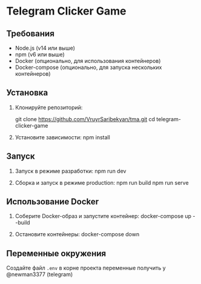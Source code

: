 # Telegram Clicker Game

## Требования

- Node.js (v14 или выше)
- npm (v6 или выше)
- Docker (опционально, для использования контейнеров)
- Docker-compose (опционально, для запуска нескольких контейнеров)

## Установка

1. Клонируйте репозиторий:

   git clone https://github.com/VruyrSaribekyan/tma.git
   cd telegram-clicker-game

2. Установите зависимости:
   npm install

## Запуск

1. Запуск в режиме разработки:
   npm run dev

2. Сборка и запуск в режиме production:
   npm run build
   npm run serve

## Использование Docker

1. Соберите Docker-образ и запустите контейнер:
   docker-compose up --build

2. Остановите контейнеры:
   docker-compose down

## Переменные окружения

Создайте файл `.env` в корне проекта 
переменные получить у @newman3377 (telegram)



